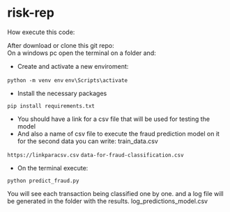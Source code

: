 # risk-rep
How execute this code:

After download or clone this git repo:
<br>
On a windows pc open the terminal on a folder and:

* Create and activate a new enviroment:

`
python -m venv env
`
`
env\Scripts\activate
` 

* Install the necessary packages

`
pip install requirements.txt
`

* You should have a link for a csv file that will be used for testing the model
* And also a name of csv file to execute the fraud prediction model on it
  <br>
  for the second data you can write: train_data.csv

`
https://linkparacsv.csv
`
`
data-for-fraud-classification.csv
`

* On the terminal execute:

`
python predict_fraud.py
`

You will see each transaction being classified one by one. and a log file will be generated in the folder with the results. log_predictions_model.csv
